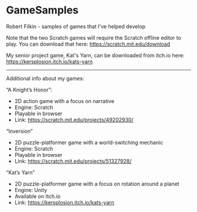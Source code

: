 # GameSamples
Robert Filkin - samples of games that I've helped develop

Note that the two Scratch games will require the Scratch offline editor to play. You can download that here: https://scratch.mit.edu/download

My senior project game, Kat's Yarn, can be downloaded from itch.io here: https://kersplosion.itch.io/kats-yarn 

-------------------------------------
Additional info about my games:

“A Knight’s Honor”:
  - 2D action game with a focus on narrative
  - Engine: Scratch
  - Playable in browser
  -	Link: https://scratch.mit.edu/projects/49202930/ 
  
“Inversion”
  - 2D puzzle-platformer game with a world-switching mechanic
  -	Engine: Scratch
  -	Playable in browser
  -	Link: https://scratch.mit.edu/projects/51327928/ 
  
“Kat’s Yarn”
   - 2D puzzle-platformer game with a focus on rotation around a planet
   - Engine: Unity
   - Available on Itch.io
   - Link: https://kersplosion.itch.io/kats-yarn 
